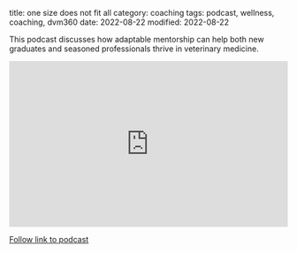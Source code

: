 title: one size does not fit all
category: coaching
tags: podcast, wellness, coaching, dvm360
date: 2022-08-22
modified: 2022-08-22

This podcast discusses how adaptable mentorship can help both new graduates and seasoned professionals thrive in veterinary medicine.

<iframe width="100%" height="300" src="https://embeds.audioboom.com/posts/8128349/embed/v4" style="background-color: transparent; display: block; padding: 0; width: 100%; max-width: 700px;" frameborder="0" allowtransparency="allowtransparency" scrolling="no" title="Audioboom player" allow="autoplay" sandbox="allow-downloads allow-forms allow-popups allow-same-origin allow-scripts allow-storage-access-by-user-activation allow-top-navigation-by-user-activation"></iframe>

[Follow link to podcast](https://www.dvm360.com/view/one-size-does-not-fit-all-mentorship-and-professional-excellence)
